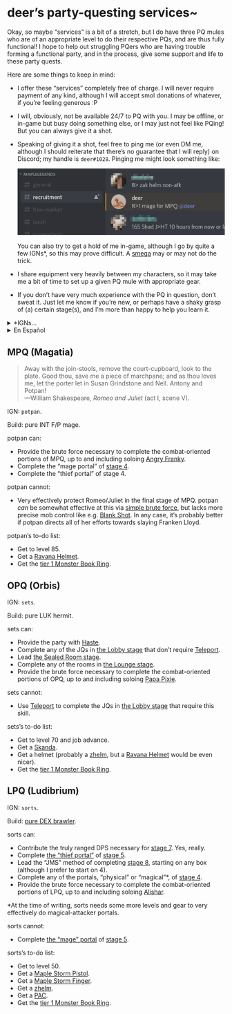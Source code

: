 # deer&rsquo;s party-questing services~

Okay, so maybe &ldquo;services&rdquo; is a bit of a stretch, but I do have
three PQ mules who are of an appropriate level to do their respective PQs, and
are thus fully functional! I hope to help out struggling PQers who are having
trouble forming a functional party, and in the process, give some support and
life to these party quests.

Here are some things to keep in mind:

- I offer these &ldquo;services&rdquo; completely free of charge. I will never
  require payment of any kind, although I will accept smol donations of
  whatever, if you&rsquo;re feeling generous :P
- I will, obviously, not be available 24/7 to PQ with you. I may be offline, or
  in-game but busy doing something else, or I may just not feel like PQing! But
  you can always give it a shot.
- Speaking of giving it a shot, feel free to ping me (or even DM me, although I
  should reiterate that there&rsquo;s no guarantee that I will reply) on
  Discord; my handle is `deer#1028`. Pinging me might look something like:

  ![R>1 mage for MPQ @deer](ping-me.png "R>1 mage for MPQ @deer")

  You can also try to get a hold of me in-game, although I go by quite a few
  IGNs\*, so this may prove difficult. A
  [smega](https://maplelegends.com/lib/cash?id=5072000) may or may not do the
  trick.
- I share equipment very heavily between my characters, so it may take me a bit
  of time to set up a given PQ mule with appropriate gear.
- If you don&rsquo;t have very much experience with the PQ in question,
  don&rsquo;t sweat it. Just let me know if you&rsquo;re new, or perhaps have a
  shaky grasp of (a) certain stage(s), and I&rsquo;m more than happy to help
  you learn it.

<details>
<summary>&ast;IGNs&hellip;</summary>

- `potpan`
- `sets`
- `sorts`
- `cervid`
- `capreolina`
- `cervine`
- `hydropotina`
- `rusa`
- `hashishi`
- `alces`
- `dama`

</details>

<details>
<summary>En Espa&ntilde;ol</summary>

OK, tal vez &ldquo;servicios&rdquo; esta diciendo demasiado, pero tengo tres
mulas PQ quien tienen niveles suficientes para hacer sus PQs respectivos,
&iexcl;as&#xed; son funcionales! Ojala que puedo ayudar los PQers quien tienen
dificultades formar un grupo funcional, y al hacerlo, proveer alg&#xfa;n apoyo
y vida a estas PQs.

Aqu&#xed; hay algunas cosas que debes tener en cuenta:

- Ofrezco estas &ldquo;servicios&rdquo; completamente gratis. Nunca
  exigir&#xe9; pago de cualquier tipo, aunque aceptar&#xed;a donaci&#xf3;nes
  peque&ntilde;os de cualquier cosas, si te sientes generoso :P
- Obviamente, no estoy disponible 24/7 para hacer PQs contigo. Posiblemente
  estoy offline, o en el juego pero ocupada haciendo algunas otras cosas,
  &iexcl;o tan s&#xf3;lo no tengo ganas de hacer PQs! Pero siempre puedes darle
  una oportunidad.
- Hablando de dandole una oportunidad, no dude en enviarme ping (o tal vez
  enviarme mensaje directo, aunque debo subrayar que no puedo garantizar una
  respuesta) v&#xed;a Discord; mi nombre de usuario es `deer#1028`. Enviandome
  ping podr&#xed;a ser parecido a:

  ![R>1 mage for MPQ @deer](ping-me.png "R>1 mage for MPQ @deer")

  Tambien puedes intentar contactarme en el juego, pero tengo muchos nombres de
  usuario\*, as&#xed; eso podr&#xed;a estar dificil. Una
  [smega](https://maplelegends.com/lib/cash?id=5072000) puede o no puede
  funcionar.
- Comparto equipo mucho entre mis personajes, as&#xed; podr&#xed;a llevarme un
  tiempo equipar cada mula.
- Si no tienes mucha experiencia con el PQ en cuesti&#xf3;n, no te preocupes.
  Simplemente dime si estas nuevo, o posiblemente tienes una comprensi&#xf3;n
  deficiente de una fase, y estoy tan contenta ayudarte aprenderla.
- Hablando de comprensi&#xf3;n deficiente, cierto es que tengo una
  comprensi&#xf3;n deficiente de Espa&ntilde;ol&hellip; &iexcl;pero hago mi
  mejor esfuerzo!

<details>
<summary>&ast;Nombres de usuario/IGNs&hellip;</summary>

- `potpan`
- `sets`
- `sorts`
- `cervid`
- `capreolina`
- `cervine`
- `hydropotina`
- `rusa`
- `hashishi`
- `alces`
- `dama`

</details>

</details>

## MPQ (Magatia)

<blockquote cite="https://www.gutenberg.org/files/1513/1513-h/1513-h.htm#sceneI_30.5">
Away with the join-stools, remove the court-cupboard, look to the plate. Good
thou, save me a piece of marchpane; and as thou loves me, let the porter let in
Susan Grindstone and Nell. Antony and Potpan!
<br />
<footer>
&mdash;William Shakespeare, <cite>Romeo and Juliet</cite> (act I, scene V).
</footer>
</blockquote>

IGN: `potpan`.

Build: pure INT F/P mage.

potpan can:

- Provide the brute force necessary to complete the combat-oriented portions of
  MPQ, up to and including soloing [Angry
  Franky](https://maplelegends.com/lib/monster?id=9300140).
- Complete the &ldquo;mage portal&rdquo; of [stage
  4](https://maplelegends.com/lib/map?id=926100200).
- Complete the &ldquo;thief portal&rdquo; of stage 4.

potpan cannot:

- Very effectively protect Romeo/Juliet in the final stage of MPQ. potpan _can_
  be somewhat effective at this via [simple brute
  force](https://maplelegends.com/lib/skill?id=2101004), but lacks more precise
  mob control like e.g. [Blank
  Shot](https://maplelegends.com/lib/skill?id=5201004). In any case, it&rsquo;s
  probably better if potpan directs all of her efforts towards slaying Franken
  Lloyd.

potpan&rsquo;s to-do list:

- Get to level 85.
- Get a [Ravana Helmet](https://maplelegends.com/lib/equip?id=01003068).
- Get the [tier 1 Monster Book
  Ring](https://maplelegends.com/lib/equip?id=01119003).

## OPQ (Orbis)

IGN: `sets`.

Build: pure LUK hermit.

sets can:

- Provide the party with
  [Haste](https://maplelegends.com/lib/skill?id=4101004).
- Complete any of the JQs in [the Lobby
  stage](https://maplelegends.com/lib/map?id=920010400) that don&rsquo;t
  require [Teleport](https://maplelegends.com/lib/skill?id=2101002).
- Lead [the Sealed Room stage](https://maplelegends.com/lib/map?id=920010500).
- Complete any of the rooms in [the Lounge
  stage](https://maplelegends.com/lib/map?id=920010600).
- Provide the brute force necessary to complete the combat-oriented portions of
  OPQ, up to and including soloing [Papa
  Pixie](https://maplelegends.com/lib/monster?id=9300039).

sets cannot:

- Use [Teleport](https://maplelegends.com/lib/skill?id=2101002) to complete the
  JQs in [the Lobby stage](https://maplelegends.com/lib/map?id=920010400) that
  require this skill.

sets&rsquo;s to-do list:

- Get to level 70 and job advance.
- Get a [Skanda](https://maplelegends.com/lib/equip?id=01472055).
- Get a helmet (probably a
  [zhelm](https://maplelegends.com/lib/equip?id=01002357), but a [Ravana
  Helmet](https://maplelegends.com/lib/equip?id=01003068) would be even nicer).
- Get the [tier 1 Monster Book
  Ring](https://maplelegends.com/lib/equip?id=01119003).

## LPQ (Ludibrium)

IGN: `sorts`.

Build: [pure DEX
brawler](https://oddjobs.codeberg.page/odd-jobs.html#dex-brawler).

sorts can:

- Contribute the truly ranged DPS necessary for [stage
  7](https://maplelegends.com/lib/map?id=922010700). Yes, really.
- Complete [the &ldquo;thief
  portal&rdquo;](https://maplelegends.com/lib/map?id=922010506) of [stage
  5](https://maplelegends.com/lib/map?id=922010500).
- Lead the &ldquo;JMS&rdquo; method of completing [stage
  8](https://maplelegends.com/lib/map?id=922010800), starting on any box
  (although I prefer to start on 4).
- Complete any of the portals, &ldquo;physical&rdquo; or
  &ldquo;magical&rdquo;\*, of [stage
  4](https://maplelegends.com/lib/map?id=922010400).
- Provide the brute force necessary to complete the combat-oriented portions of
  LPQ, up to and including soloing
  [Alishar](https://maplelegends.com/lib/monster?id=9300012).

\*At the time of writing, sorts needs some more levels and gear to very
effectively do magical-attacker portals.

sorts cannot:

- Complete [the &ldquo;mage&rdquo;
  portal](https://maplelegends.com/lib/map?id=922010501) of [stage
  5](https://maplelegends.com/lib/map?id=922010500).

sorts&rsquo;s to-do list:

- Get to level 50.
- Get a [Maple Storm Pistol](https://maplelegends.com/lib/equip?id=01492021).
- Get a [Maple Storm Finger](https://maplelegends.com/lib/equip?id=01482021).
- Get a [zhelm](https://maplelegends.com/lib/equip?id=01002357).
- Get a [PAC](https://maplelegends.com/lib/equip?id=01102041).
- Get the [tier 1 Monster Book
  Ring](https://maplelegends.com/lib/equip?id=01119003).
